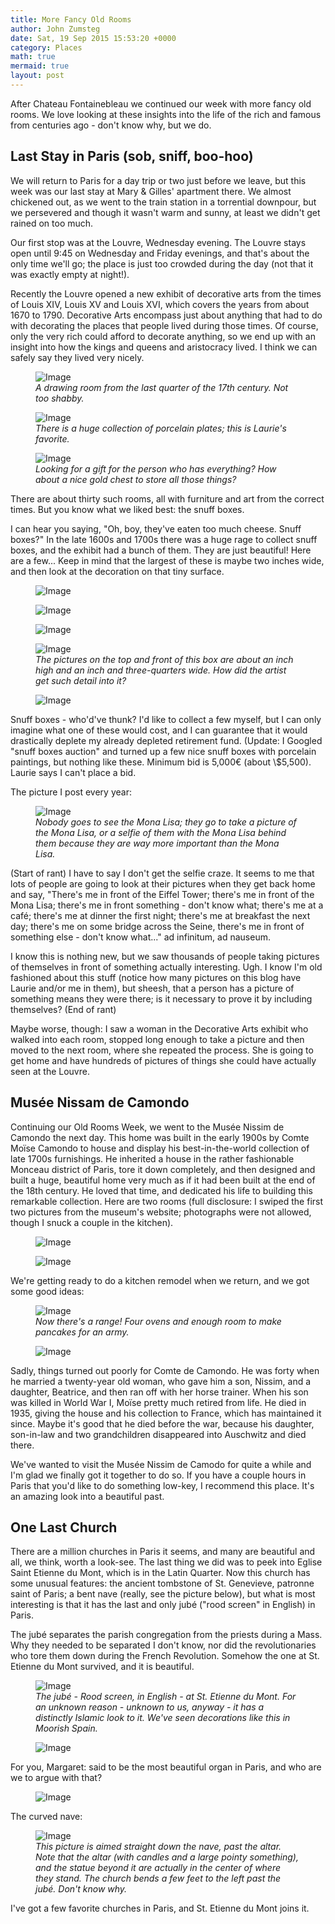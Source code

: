 ```yaml
---
title: More Fancy Old Rooms
author: John Zumsteg
date: Sat, 19 Sep 2015 15:53:20 +0000
category: Places
math: true
mermaid: true
layout: post
---
```

After Chateau Fontainebleau we continued our week with more fancy old rooms. We love looking at these insights into the life of the rich and famous from centuries ago - don't know why, but we do.
<h2>Last Stay in Paris (sob, sniff, boo-hoo)</h2>
We will return to Paris for a day trip or two just before we leave, but this week was our last stay at Mary &amp; Gilles' apartment there. We almost chickened out, as we went to the train station in a torrential downpour, but we persevered and though it wasn't warm and sunny, at least we didn't get rained on too much.

Our first stop was at the Louvre, Wednesday evening. The Louvre stays open until 9:45 on Wednesday and Friday evenings, and that's about the only time we'll go; the place is just too crowded during the day (not that it was exactly empty at night!).

Recently the Louvre opened a new exhibit of decorative arts from the times of Louis XIV, Louis XV and Louis XVI, which covers the years from about 1670 to 1790. Decorative Arts encompass just about anything that had to do with decorating the places that people lived during those times. Of course, only the very rich could afford to decorate anything, so we end up with an insight into how the kings and queens and aristocracy lived. I think we can safely say they lived very nicely.

<figure class = "landscape">
	<img src="{{"/assets/images/2015/09/DSC09185.jpg" | prepend: site.baseurl | prepend: site.url }}" alt="Image" />
	<figcaption><em>A drawing room from the last quarter of the 17th century. Not too shabby.</em></figcaption>
</figure>



<figure class = "portrait">
	<img src="{{"/assets/images/2015/09/DSC09182.jpg" | prepend: site.baseurl | prepend: site.url }}" alt="Image" />
	<figcaption><em>There is a huge collection of porcelain plates; this is Laurie's favorite.</em></figcaption>
</figure>



<figure class = "portrait">
	<img src="{{"/assets/images/2015/09/DSC09180.jpg" | prepend: site.baseurl | prepend: site.url }}" alt="Image" />
	<figcaption><em>Looking for a gift for the person who has everything? How about a nice gold chest to store all those things?</em></figcaption>
</figure>



There are about thirty such rooms, all with furniture and art from the correct times. But you know what we liked best: the snuff boxes.

I can hear you saying, "Oh, boy, they've eaten too much cheese. Snuff boxes?" In the late 1600s and 1700s there was a huge rage to collect snuff boxes, and the exhibit had a bunch of them. They are just beautiful! Here are a few... Keep in mind that the largest of these is maybe two inches wide, and then look at the decoration on that tiny surface.
<figure class = "landscape">
	<img src="{{"/assets/images/2015/09/DSC09191-300x214.jpg" | prepend: site.baseurl | prepend: site.url }}" alt="Image" />
	<figcaption></figcaption>
</figure>



<figure class = "portrait">
	<img src="{{"/assets/images/2015/09/DSC09192.jpg" | prepend: site.baseurl | prepend: site.url }}" alt="Image" />
	<figcaption></figcaption>
</figure>



<figure class = "landscape">
	<img src="{{"/assets/images/2015/09/DSC09194-300x226.jpg" | prepend: site.baseurl | prepend: site.url }}" alt="Image" />
	<figcaption></figcaption>
</figure>



<figure class = "portrait">
	<img src="{{"/assets/images/2015/09/DSC09196.jpg" | prepend: site.baseurl | prepend: site.url }}" alt="Image" />
	<figcaption><em>The pictures on the top and front of this box are about an inch high and an inch and three-quarters wide. How did the artist get such detail into it?</em></figcaption>
</figure>



<figure class = "portrait">
	<img src="{{"/assets/images/2015/09/DSC09197.jpg" | prepend: site.baseurl | prepend: site.url }}" alt="Image" />
	<figcaption></figcaption>
</figure>


Snuff boxes - who'd've thunk? I'd like to collect a few myself, but I can only imagine what one of these would cost, and I can guarantee that it would drastically deplete my already depleted retirement fund. (Update: I Googled "snuff boxes auction" and turned up a few nice snuff boxes with porcelain paintings, but nothing like these. Minimum bid is 5,000€ (about \\$5,500). Laurie says I can't place a bid.

The picture I post every year:

<figure class = "portrait">
	<img src="{{"/assets/images/2015/09/DSC09206.jpg" | prepend: site.baseurl | prepend: site.url }}" alt="Image" />
	<figcaption><em>Nobody goes to see the Mona Lisa; they go to take a picture of the Mona Lisa, or a selfie of them with the Mona Lisa behind them because they are way more important than the Mona Lisa.</em></figcaption>
</figure>



(Start of rant)
I have to say I don't get the selfie craze. It seems to me that lots of people are going to look at their pictures when they get back home and say, "There's me in front of the Eiffel Tower; there's me in front of the Mona Lisa; there's me in front something - don't know what; there's me at a café; there's me at dinner the first night; there's me at breakfast the next day; there's me on some bridge across the Seine, there's me in front of something else - don't know what..." ad infinitum, ad nauseum.

I know this is nothing new, but we saw thousands of people taking pictures of themselves in front of something actually interesting. Ugh. I know I'm old fashioned about this stuff (notice how many pictures on this blog have Laurie and/or me in them), but sheesh, that a person has a picture of something means they were there; is it necessary to prove it by including themselves?
(End of rant)

Maybe worse, though: I saw a woman in the Decorative Arts exhibit who walked into each room, stopped long enough to take a picture and then moved to the next room, where she repeated the process. She is going to get home and have hundreds of pictures of things she could have actually seen at the Louvre.
<h2>Musée Nissam de Camondo</h2>
Continuing our Old Rooms Week, we went to the Musée Nissim de Camondo the next day. This home was built in the early 1900s by Comte Moïse Camondo to house and display his best-in-the-world collection of late 1700s furnishings. He inherited a house in the rather fashionable Monceau district of Paris, tore it down completely, and then designed and built a huge, beautiful home very much as if it had been built at the end of the 18th century. He loved that time, and dedicated his life to building this remarkable collection. Here are two rooms (full disclosure: I swiped the first two pictures from the museum's website; photographs were not allowed, though I snuck a couple in the kitchen).

<figure class = "portrait">
	<img src="{{"/assets/images/2015/09/Camondo-2-2.jpg" | prepend: site.baseurl | prepend: site.url }}" alt="Image" />
	<figcaption></figcaption>
</figure>

 <figure class = "portrait">
	<img src="{{"/assets/images/2015/09/Camondo-1-2.jpg" | prepend: site.baseurl | prepend: site.url }}" alt="Image" />
	<figcaption></figcaption>
</figure>



We're getting ready to do a kitchen remodel when we return, and we got some good ideas:

<figure class = "portrait">
	<img src="{{"/assets/images/2015/09/DSC09216.jpg" | prepend: site.baseurl | prepend: site.url }}" alt="Image" />
	<figcaption><em>Now there's a range! Four ovens and enough room to make pancakes for an army.</em></figcaption>
</figure>



<figure class = "portrait">
	<img src="{{"/assets/images/2015/09/DSC09220.jpg" | prepend: site.baseurl | prepend: site.url }}" alt="Image" />
	<figcaption></figcaption>
</figure>



Sadly, things turned out poorly for Comte de Camondo. He was forty when he married a twenty-year old woman, who gave him a son, Nissim, and a daughter, Beatrice, and then ran off with her horse trainer. When his son was killed in World War I, Moïse pretty much retired from life. He died in 1935, giving the house and his collection to France, which has maintained it since. Maybe it's good that he died before the war, because his daughter, son-in-law and two grandchildren disappeared into Auschwitz and died there.

We've wanted to visit the Musée Nissim de Camodo for quite a while and I'm glad we finally got it together to do so. If you have a couple hours in Paris that you'd like to do something low-key, I recommend this place. It's an amazing look into a beautiful past.
<h2>One Last Church</h2>
There are a million churches in Paris it seems, and many are beautiful and all, we think, worth a look-see. The last thing we did was to peek into Eglise Saint Etienne du Mont, which is in the Latin Quarter. Now this church has some unusual features: the ancient tombstone of St. Genevieve, patronne saint of Paris; a bent nave (really, see the picture below), but what is most interesting is that it has the last and only jubé ("rood screen" in English) in Paris.

The jubé separates the parish congregation from the priests during a Mass. Why they needed to be separated I don't know, nor did the revolutionaries who tore them down during the French Revolution. Somehow the one at St. Etienne du Mont survived, and it is beautiful.

<figure class = "portrait">
	<img src="{{"/assets/images/2015/09/DSC09229.jpg" | prepend: site.baseurl | prepend: site.url }}" alt="Image" />
	<figcaption><em>The jubé - Rood screen, in English - at St. Etienne du Mont. For an unknown reason - unknown to us, anyway - it has a distinctly Islamic look to it. We've seen decorations like this in Moorish Spain.</em></figcaption>
</figure>



<figure class = "landscape">
	<img src="{{"/assets/images/2015/09/DSC09237.jpg" | prepend: site.baseurl | prepend: site.url }}" alt="Image" />
	<figcaption></figcaption>
</figure>



For you, Margaret: said to be the most beautiful organ in Paris, and who are we to argue with that?

<figure class = "landscape">
	<img src="{{"/assets/images/2015/09/DSC09233.jpg" | prepend: site.baseurl | prepend: site.url }}" alt="Image" />
	<figcaption></figcaption>
</figure>



The curved nave:

<figure class = "landscape">
	<img src="{{"/assets/images/2015/09/DSC09245.jpg" | prepend: site.baseurl | prepend: site.url }}" alt="Image" />
	<figcaption><em>This picture is aimed straight down the nave, past the altar. Note that the altar (with candles and a large pointy something), and the statue beyond it are actually in the center of where they stand. The church bends a few feet to the left past the jubé. Don't know why.</em></figcaption>
</figure>



I've got a few favorite churches in Paris, and St. Etienne du Mont joins it.
